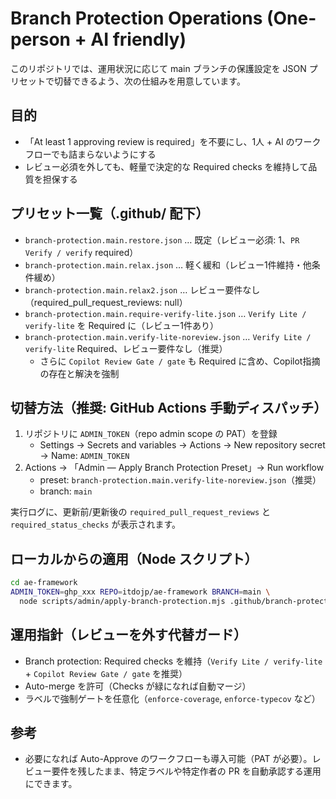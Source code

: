 # Branch Protection Operations (One-person + AI friendly)

このリポジトリでは、運用状況に応じて main ブランチの保護設定を JSON プリセットで切替できるよう、次の仕組みを用意しています。

## 目的
- 「At least 1 approving review is required」を不要にし、1人 + AI のワークフローでも詰まらないようにする
- レビュー必須を外しても、軽量で決定的な Required checks を維持して品質を担保する

## プリセット一覧（.github/ 配下）
- `branch-protection.main.restore.json` … 既定（レビュー必須: 1、`PR Verify / verify` required）
- `branch-protection.main.relax.json` … 軽く緩和（レビュー1件維持・他条件緩め）
- `branch-protection.main.relax2.json` … レビュー要件なし（required_pull_request_reviews: null）
- `branch-protection.main.require-verify-lite.json` … `Verify Lite / verify-lite` を Required に（レビュー1件あり）
- `branch-protection.main.verify-lite-noreview.json` … `Verify Lite / verify-lite` Required、レビュー要件なし（推奨）
  - さらに `Copilot Review Gate / gate` も Required に含め、Copilot指摘の存在と解決を強制

## 切替方法（推奨: GitHub Actions 手動ディスパッチ）
1. リポジトリに `ADMIN_TOKEN`（repo admin scope の PAT）を登録
   - Settings → Secrets and variables → Actions → New repository secret → Name: `ADMIN_TOKEN`
2. Actions → 「Admin — Apply Branch Protection Preset」→ Run workflow
   - preset: `branch-protection.main.verify-lite-noreview.json`（推奨）
   - branch: `main`

実行ログに、更新前/更新後の `required_pull_request_reviews` と `required_status_checks` が表示されます。

## ローカルからの適用（Node スクリプト）
```bash
cd ae-framework
ADMIN_TOKEN=ghp_xxx REPO=itdojp/ae-framework BRANCH=main \
  node scripts/admin/apply-branch-protection.mjs .github/branch-protection.main.verify-lite-noreview.json
```

## 運用指針（レビューを外す代替ガード）
- Branch protection: Required checks を維持（`Verify Lite / verify-lite` + `Copilot Review Gate / gate` を推奨）
- Auto-merge を許可（Checks が緑になれば自動マージ）
- ラベルで強制ゲートを任意化（`enforce-coverage`, `enforce-typecov` など）

## 参考
- 必要になれば Auto-Approve のワークフローも導入可能（PAT が必要）。レビュー要件を残したまま、特定ラベルや特定作者の PR を自動承認する運用にできます。
